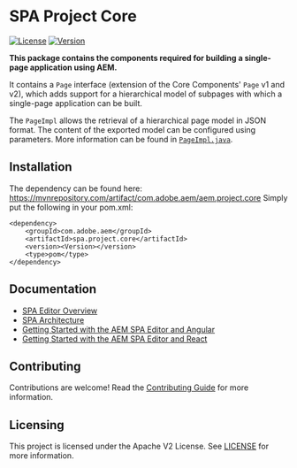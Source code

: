 # SPA Project Core

[![License](https://img.shields.io/badge/license-Apache%202-blue)](https://github.com/adobe/aem-spa-project-core/blob/master/LICENSE)
[![Version](https://img.shields.io/maven-metadata/v/https/oss.sonatype.org/service/local/repositories/releases/content/com/adobe/aem/spa.project.core.all/maven-metadata.xml.svg?label=Version)](https://mvnrepository.com/artifact/com.adobe.aem/spa.project.core)



**This package contains the components required for building a single-page application using AEM.**

It contains a `Page` interface (extension of the Core Components' `Page` v1 and v2), which adds support for a hierarchical model of subpages with which a single-page application can be built.

The `PageImpl` allows the retrieval of a hierarchical page model in JSON format. The content of the exported model can be configured using parameters. More information can be found in [`PageImpl.java`](./core/src/main/java/com/adobe/aem/spa/project/core/internal/impl/PageImpl.java).

## Installation
The dependency can be found here:
https://mvnrepository.com/artifact/com.adobe.aem/aem.project.core
Simply put the following in your pom.xml:
```
<dependency>
    <groupId>com.adobe.aem</groupId>
    <artifactId>spa.project.core</artifactId>
    <version><Version></version>
    <type>pom</type>
</dependency>
```

## Documentation

* [SPA Editor Overview](https://www.adobe.com/go/aem6_5_docs_spa_en)
* [SPA Architecture](https://docs.adobe.com/content/help/en/experience-manager-65/developing/headless/spas/spa-architecture.html)
* [Getting Started with the AEM SPA Editor and Angular](https://docs.adobe.com/content/help/en/experience-manager-learn/spa-angular-tutorial/overview.html)
* [Getting Started with the AEM SPA Editor and React](https://docs.adobe.com/content/help/en/experience-manager-learn/spa-react-tutorial/overview.html)

## Contributing

Contributions are welcome! Read the [Contributing Guide](CONTRIBUTING.md) for more information.

## Licensing

This project is licensed under the Apache V2 License. See [LICENSE](LICENSE) for more information.
